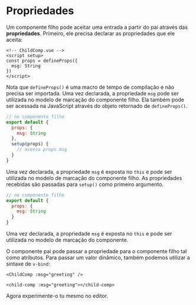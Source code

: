 # Propriedades

Um componente filho pode aceitar uma entrada a partir do pai através das **propriedades**. Primeiro, ele precisa declarar as propriedades que ele aceita:

<div class="composition-api">
<div class="sfc">

```vue
<!-- ChildComp.vue -->
<script setup>
const props = defineProps({
  msg: String
})
</script>
```

Nota que `defineProps()` é uma macro de tempo de compilação e não precisa ser importada. Uma vez declarada, a propriedade `msg` pode ser utilizada no modelo de marcação do componente filho. Ela também pode ser acessada na JavaScript através do objeto retornado de `defineProps()`.

</div>

<div class="html">

```js
// no componente filho
export default {
  props: {
    msg: String
  },
  setup(props) {
    // acessa props.msg
  }
}
```

Uma vez declarada, a propriedade `msg` é exposta no `this` e pode ser utilizada no modelo de marcação do componente filho. As propriedades recebidas são passadas para `setup()` como primeiro argumento.

</div>

</div>

<div class="options-api">

```js
// no componente filho
export default {
  props: {
    msg: String
  }
}
```

Uma vez declarada, a propriedade `msg` é exposta no `this` e pode ser utilizada no modelo de marcação do componente.

</div>

O componente pai pode passar a propriedade para o componente filho tal como atributos. Para passar um valor dinâmico, também podemos utilizar a sintaxe de `v-bind`:

<div class="sfc">

```vue-html
<ChildComp :msg="greeting" />
```

</div>
<div class="html">

```vue-html
<child-comp :msg="greeting"></child-comp>
```

</div>

Agora experimente-o tu mesmo no editor.
